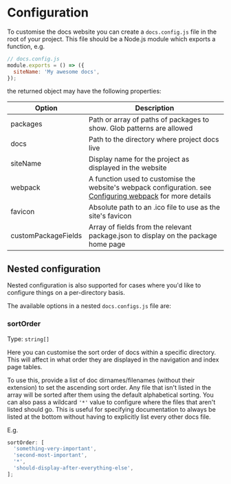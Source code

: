 # Configuration

To customise the docs website you can create a `docs.config.js` file in the root of
your project. This file should be a Node.js module which exports a function, e.g.

```js
// docs.config.js
module.exports = () => ({
  siteName: 'My awesome docs',
});
```

the returned object may have the following properties:

| Option   | Description                                                                                                                         |
| -------- | ----------------------------------------------------------------------------------------------------------------------------------- |
| packages | Path or array of paths of packages to show. Glob patterns are allowed                                                               |
| docs     | Path to the directory where project docs live                                                                                       |
| siteName | Display name for the project as displayed in the website                                                                            |
| webpack  | A function used to customise the website's webpack configuration. see [Configuring webpack](./configuring-webpack) for more details |
| favicon  | Absolute path to an .ico file to use as the site's favicon                                                                          |
| customPackageFields  | Array of fields from the relevant package.json to display on the package home page |

## Nested configuration

Nested configuration is also supported for cases where you'd like to configure things on a per-directory basis.

The available options in a nested `docs.configs.js` file are:

### sortOrder

Type: `string[]`

Here you can customise the sort order of docs within a specific directory. This will affect in what order they are displayed in the navigation and index page tables.

To use this, provide a list of doc dirnames/filenames (without their extension) to set the ascending sort order. Any file that isn't listed in the array will be sorted after them using the default alphabetical sorting. You can also pass a wildcard `'*'` value to configure where the files that aren't listed should go. This is useful for specifying documentation to always be listed at the bottom without having to explicitly list every other docs file.

E.g.

```js
sortOrder: [
  'something-very-important',
  'second-most-important',
  '*',
  'should-display-after-everything-else',
];
```
